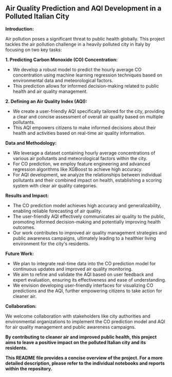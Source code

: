 ## Air Quality Prediction and AQI Development in a Polluted Italian City

**Introduction:**

Air pollution poses a significant threat to public health globally. This project tackles the air pollution challenge in a heavily polluted city in Italy by focusing on two key tasks:

**1. Predicting Carbon Monoxide (CO) Concentration:**

* We develop a robust model to predict the hourly average CO concentration using machine learning regression techniques based on environmental data and meteorological factors.
* This prediction allows for informed decision-making related to public health and air quality management.

**2. Defining an Air Quality Index (AQI):**

* We create a user-friendly AQI specifically tailored for the city, providing a clear and concise assessment of overall air quality based on multiple pollutants.
* This AQI empowers citizens to make informed decisions about their health and activities based on real-time air quality information.

**Data and Methodology:**

* We leverage a dataset containing hourly average concentrations of various air pollutants and meteorological factors within the city.
* For CO prediction, we employ feature engineering and advanced regression algorithms like XGBoost to achieve high accuracy.
* For AQI development, we analyze the relationships between individual pollutants and their combined impact on health, establishing a scoring system with clear air quality categories.

**Results and Impact:**

* The CO prediction model achieves high accuracy and generalizability, enabling reliable forecasting of air quality.
* The user-friendly AQI effectively communicates air quality to the public, promoting informed decision-making and potentially improving health outcomes.
* Our work contributes to improved air quality management strategies and public awareness campaigns, ultimately leading to a healthier living environment for the city's residents.

**Future Work:**

* We plan to integrate real-time data into the CO prediction model for continuous updates and improved air quality monitoring.
* We aim to refine and validate the AQI based on user feedback and expert evaluation, ensuring its effectiveness and ease of understanding.
* We envision developing user-friendly interfaces for visualizing CO predictions and the AQI, further empowering citizens to take action for cleaner air.

**Collaboration:**

We welcome collaboration with stakeholders like city authorities and environmental organizations to implement the CO prediction model and AQI for air quality management and public awareness campaigns.

**By contributing to cleaner air and improved public health, this project aims to leave a positive impact on the polluted Italian city and its residents.**

**This README file provides a concise overview of the project. For a more detailed description, please refer to the individual notebooks and reports within the repository.**
